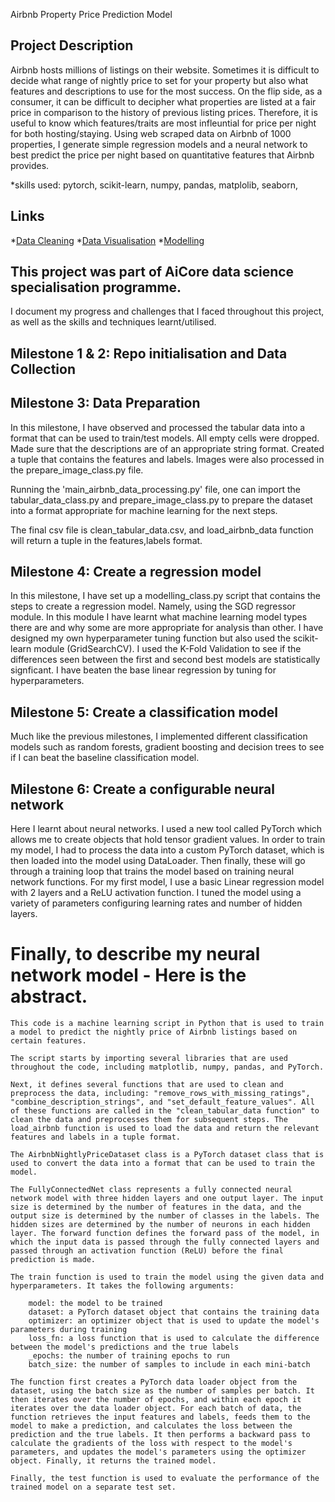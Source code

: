 Airbnb Property Price Prediction Model

## Project Description
Airbnb hosts millions of listings on their website. Sometimes it is difficult to decide what range of nightly price to set for your property but also what features and descriptions to use for the most success. On the flip side, as a consumer, it can be difficult to decipher what properties are listed at a fair price in comparison to the history of previous listing prices. Therefore, it is useful to know which features/traits are most infleuntial for price per night for both hosting/staying.
Using web scraped data on Airbnb of 1000 properties, I generate simple regression models and a neural network to best predict the price per night based on quantitative features that Airbnb provides. 

*skills used: pytorch, scikit-learn, numpy, pandas, matplolib, seaborn,  

## Links

*[Data Cleaning](https://github.com/chedongchan/airbnb_model/blob/main/stage_1_data_cleaning_1.ipynb)
*[Data Visualisation](https://github.com/chedongchan/airbnb_model/blob/main/stage_2_visualisation.ipynb)
*[Modelling](https://github.com/chedongchan/airbnb_model/blob/main/stage_3_modelling_and_predictions.ipynb)


## This project was part of AiCore data science specialisation programme.
I document my progress and challenges that I faced throughout this project, as well as the skills and techniques learnt/utilised. 

## Milestone 1 & 2: Repo initialisation and Data Collection
## Milestone 3: Data Preparation

In this milestone, I have observed and processed the tabular data into a format that can be used to train/test models.
All empty cells were dropped. Made sure that the descriptions are of an appropriate string format. Created a tuple that contains the features and labels. Images were also processed in the prepare_image_class.py file.

Running the 'main_airbnb_data_processing.py' file, one can import the tabular_data_class.py and prepare_image_class.py to prepare the dataset into a format appropriate for machine learning for the next steps.

The final csv file is clean_tabular_data.csv,  and load_airbnb_data function will return a tuple in the features,labels format. 


## Milestone 4: Create a regression model

In this milestone, I have set up a modelling_class.py script that contains the steps to create a regression model. Namely, using the SGD regressor module. In this module I have learnt what machine learning model types there are and why some are more appropriate for analysis than other. 
I have designed my own hyperparameter tuning function but also used the scikit-learn module (GridSearchCV). I used the K-Fold Validation to see if the differences seen between the first and second best models are statistically signficant. I have beaten the base linear regression by tuning for hyperparameters.

## Milestone 5: Create a classification model

Much like the previous milestones, I implemented different classification models such as random forests, gradient boosting and decision trees to see if I can beat the baseline classification model. 

## Milestone 6: Create a configurable neural network

Here I learnt about neural networks. I used a new tool called PyTorch which allows me to create objects that hold tensor gradient values. In order to train my model, I had to process the data into a custom PyTorch dataset, which is then loaded into the model using DataLoader. Then finally, these will go through a training loop that trains the model based on training neural network functions. For my first model, I use a basic Linear regression model with 2 layers and a ReLU activation function. I tuned the model using a variety of parameters configuring learning rates and number of hidden layers.


# Finally, to describe my neural network model - Here is the abstract.


    This code is a machine learning script in Python that is used to train a model to predict the nightly price of Airbnb listings based on certain features. 

    The script starts by importing several libraries that are used throughout the code, including matplotlib, numpy, pandas, and PyTorch. 

    Next, it defines several functions that are used to clean and preprocess the data, including: "remove_rows_with_missing_ratings", "combine_description_strings", and "set_default_feature_values". All of these functions are called in the "clean_tabular_data function" to clean the data and preprocesses them for subsequent steps. The load_airbnb function is used to load the data and return the relevant features and labels in a tuple format. 

    The AirbnbNightlyPriceDataset class is a PyTorch dataset class that is used to convert the data into a format that can be used to train the model.

    The FullyConnectedNet class represents a fully connected neural network model with three hidden layers and one output layer. The input size is determined by the number of features in the data, and the output size is determined by the number of classes in the labels. The hidden sizes are determined by the number of neurons in each hidden layer. The forward function defines the forward pass of the model, in which the input data is passed through the fully connected layers and passed through an activation function (ReLU) before the final prediction is made.

    The train function is used to train the model using the given data and hyperparameters. It takes the following arguments:

        model: the model to be trained
        dataset: a PyTorch dataset object that contains the training data
        optimizer: an optimizer object that is used to update the model's parameters during training
        loss_fn: a loss function that is used to calculate the difference between the model's predictions and the true labels
        _epochs: the number of training epochs to run
        batch_size: the number of samples to include in each mini-batch

    The function first creates a PyTorch data loader object from the dataset, using the batch size as the number of samples per batch. It then iterates over the number of epochs, and within each epoch it iterates over the data loader object. For each batch of data, the function retrieves the input features and labels, feeds them to the model to make a prediction, and calculates the loss between the prediction and the true labels. It then performs a backward pass to calculate the gradients of the loss with respect to the model's parameters, and updates the model's parameters using the optimizer object. Finally, it returns the trained model.

    Finally, the test function is used to evaluate the performance of the trained model on a separate test set.


